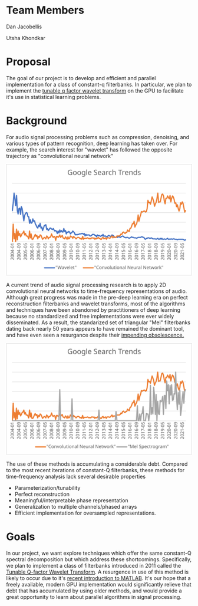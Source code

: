 # Team Members

Dan Jacobellis

Utsha Khondkar

# Proposal

The goal of our project is to develop and efficient and parallel implementation for a class of constant-q filterbanks. In particular, we plan to implement the [tunable q factor wavelet transform][2] on the GPU to facilitate it's use in statistical learning problems.

# Background

For audio signal processing problems such as compression, denoising, and various types of pattern recognition, deep learning has taken over. For example, the search interest for "wavelet" has followed the opposite trajectory as "convolutional neural network"

![](img/trends1.svg)

A current trend of audio signal processing research is to apply 2D convolutional neural networks to time-frequency representations of audio. Although great progress was made in the pre-deep learning era on perfect reconstruction filterbanks and wavelet transforms, most of the algorithms and techniques have been abandoned by practitioners of deep learning because no standardized and free implementations were ever widely disseminated. As a result, the standarized set of triangular "Mel" filterbanks dating back nearly 50 years appears to have remained the dominant tool, and have even seen a resurgance despite their [impending obsolescence.][1]

![](img/trends2.svg)

The use of these methods is accumulating a considerable debt. Compared to the most recent iterations of constant-Q filterbanks, these methods for time-frequency analysis lack several desirable properties

* Parameterization/tunability
* Perfect reconstruction
* Meaningful/interpretable phase representation
* Generalization to multiple channels/phased arrays
* Efficient implementation for oversampled representations.

# Goals

In our project, we want explore techniques which offer the same constant-Q spectral decomposition but which address these shortcomings. Specifically, we plan to implement a class of filterbanks introduced in 2011 called the [Tunable Q-factor Wavelet Transform][2]. A resurgence in use of this method is likely to occur due to it's [recent introduction to MATLAB][3]. It's our hope that a freely available, modern GPU implementation would significantly relieve that debt that has accumulated by using older methods, and would provide a great opportunity to learn about parallel algorithms in signal processing.

[1]:https://asmp-eurasipjournals.springeropen.com/articles/10.1186/s13636-021-00217-4
[2]:https://doi.org/10.1109/TSP.2011.2143711
[3]:https://www.mathworks.com/help/wavelet/ref/tqwt.html
